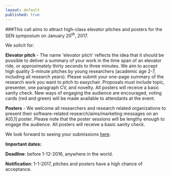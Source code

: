 ```yaml
---
layout: default
published: true
---
```



###This call aims to attract high-class elevator pitches and posters for the SEN symposium on January 20<sup>th</sup>, 2017.

We solicit for:

**Elevator pitch** - The name 'elevator pitch' reflects the idea that it should be possible to deliver a summary of your work in the time span of an elevator ride, or approximately thirty seconds to three minutes. We aim to accept high quality 3-minute pitches by young researchers (academic age 2-7, including all research years). Please submit your one-page summary of the research work you want to pitch to easychair. Proposals must include topic, presenter, one paragraph CV, and novelty. All posters will receive a basic sanity check. New ways of engaging the audience are encouraged, voting cards (red and green) will be made available to attendants at the event.

**Posters** - We welcome all researchers and research related organizations to present their software-related research/aims/marketing messages on an A[0,1] poster. Please note that the poster sessions will be lengthy enough to engage the audience. All posters will receive a basic sanity check.

We look forward to seeing your submissions [here](https://easychair.org/conferences/?conf=sen2017).

**Important dates:**

**Deadline**: before 1-12-2016, anywhere in the world.

**Notification**: 1-1-2017, pitches and posters have a high chance of acceptance.


